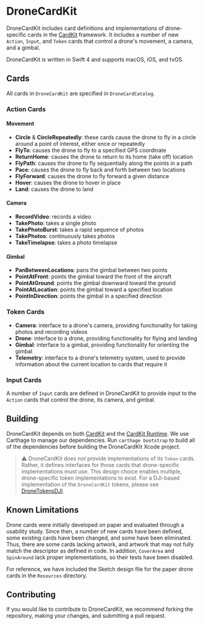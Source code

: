 # DroneCardKit

DroneCardKit includes card definitions and implementations of drone-specific cards in the [CardKit](https://github.com/CardKit/cardkit) framework. It includes a number of new `Action`, `Input`, and `Token` cards that control a drone's movement, a camera, and a gimbal.

DroneCardKit is written in Swift 4 and supports macOS, iOS, and tvOS.

## Cards

All cards in `DroneCardKit` are specified in `DroneCardCatalog`.

### Action Cards

#### Movement

- **Circle** & **CircleRepeatedly**: these cards cause the drone to fly in a circle around a point of interest, either once or repeatedly
- **FlyTo**: causes the drone to fly to a specified GPS coordinate
- **ReturnHome**: causes the drone to return to its home (take off) location
- **FlyPath**: causes the drone to fly sequentially along the points in a path
- **Pace**: causes the drone to fly back and forth between two locations
- **FlyForward**: causes the drone to fly forward a given distance
- **Hover**: causes the drone to hover in place
- **Land**: causes the drone to land

#### Camera

- **RecordVideo**: records a video
- **TakePhoto**: takes a single photo
- **TakePhotoBurst**: takes a rapid sequence of photos
- **TakePhotos**: continuously takes photos
- **TakeTimelapse**: takes a photo timelapse

#### Gimbal

- **PanBetweenLocations**: pans the gimbal between two points
- **PointAtFront**: points the gimbal toward the front of the aircraft
- **PointAtGround**: points the gimbal downward toward the ground
- **PointAtLocation**: points the gimbal toward a specified location
- **PointInDirection**: points the gimbal in a specified direction

### Token Cards

- **Camera**: interface to a drone's camera, providing functionality for taking photos and recording videos
- **Drone**: interface to a drone, providing functionality for flying and landing
- **Gimbal**: interface to a gimbal, providing functionality for orienting the gimbal
- **Telemetry**: interface to a drone's telemetry system, used to provide information about the current location to cards that require it

### Input Cards

A number of `Input` cards are defined in DroneCardKit to provide input to the `Action` cards that control the drone, its camera, and gimbal.

## Building

DroneCardKit depends on both [CardKit](https://github.com/CardKit/cardkit) and the [CardKit Runtime](https://github.com/CardKit/cardkit-runtime). We use Carthage to manage our dependencies. Run `carthage bootstrap` to build all of the dependencies before building the DroneCardKit Xcode project.

> ⚠️ DroneCardKit does *not* provide implementations of its `Token` cards. Rather, it defines interfaces for those cards that drone-specific implementations must use. This design choice enables multiple, drone-specific token implementations to exist. For a DJI-based implementation of the `DroneCardKit` tokens, please see [DroneTokensDJI](https://github.com/CardKit/cardkit-drone-dji).

## Known Limitations

Drone cards were initially developed on paper and evaluated through a usability study. Since then, a number of new cards have been defined, some existing cards have been changed, and some have been eliminated. Thus, there are some cards lacking artwork, and artwork that may not fully match the descriptor as defined in code. In addition, `CoverArea` and `SpinAround` lack proper implementations, so their tests have been disabled.

For reference, we have included the Sketch design file for the paper drone cards in the `Resources` directory.

## Contributing

If you would like to contribute to DroneCardKit, we recommend forking the repository, making your changes, and submitting a pull request.

